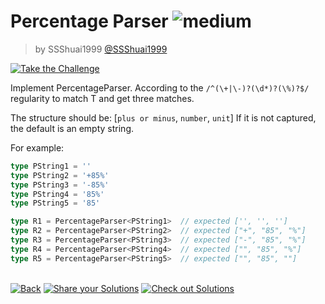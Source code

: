 <!--info-header-start--><h1>Percentage Parser <img src="https://img.shields.io/badge/-medium-d9901a" alt="medium"/> </h1><blockquote><p>by SSShuai1999 <a href="https://github.com/SSShuai1999" target="_blank">@SSShuai1999</a></p></blockquote><p><a href="https://tsch.js.org/1978/play" target="_blank"><img src="https://img.shields.io/badge/-Take%20the%20Challenge-3178c6?logo=typescript&logoColor=white" alt="Take the Challenge"/></a> </p><!--info-header-end-->

Implement PercentageParser<T extends string>. According to the `/^(\+|\-)?(\d*)?(\%)?$/` regularity
to match T and get three matches.

The structure should be: [`plus or minus`, `number`, `unit`]
If it is not captured, the default is an empty string.

For example:

```ts
type PString1 = ''
type PString2 = '+85%'
type PString3 = '-85%'
type PString4 = '85%'
type PString5 = '85'

type R1 = PercentageParser<PString1>  // expected ['', '', '']
type R2 = PercentageParser<PString2>  // expected ["+", "85", "%"]
type R3 = PercentageParser<PString3>  // expected ["-", "85", "%"]
type R4 = PercentageParser<PString4>  // expected ["", "85", "%"]
type R5 = PercentageParser<PString5>  // expected ["", "85", ""]
```

<!--info-footer-start--><br><a href="../../README.md" target="_blank"><img src="https://img.shields.io/badge/-Back-grey" alt="Back"/></a> <a href="https://tsch.js.org/1978/answer" target="_blank"><img src="https://img.shields.io/badge/-Share%20your%20Solutions-teal" alt="Share your Solutions"/></a> <a href="https://tsch.js.org/1978/solutions" target="_blank"><img src="https://img.shields.io/badge/-Check%20out%20Solutions-de5a77?logo=awesome-lists&logoColor=white" alt="Check out Solutions"/></a> <!--info-footer-end-->
